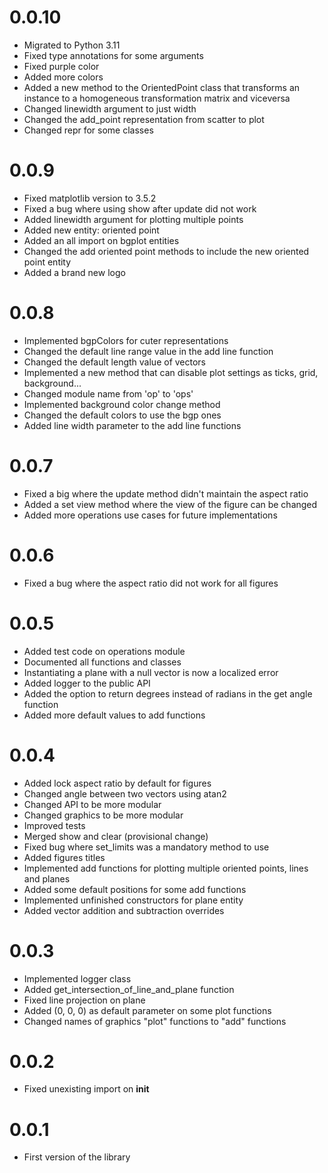 # 0.0.10
- Migrated to Python 3.11
- Fixed type annotations for some arguments
- Fixed purple color
- Added more colors
- Added a new method to the OrientedPoint class that transforms an instance to a homogeneous transformation matrix and viceversa
- Changed linewidth argument to just width
- Changed the add_point representation from scatter to plot
- Changed repr for some classes

# 0.0.9
- Fixed matplotlib version to 3.5.2
- Fixed a bug where using show after update did not work
- Added linewidth argument for plotting multiple points
- Added new entity: oriented point
- Added an all import on bgplot entities
- Changed the add oriented point methods to include the new oriented point entity
- Added a brand new logo

# 0.0.8
- Implemented bgpColors for cuter representations
- Changed the default line range value in the add line function
- Changed the default length value of vectors
- Implemented a new method that can disable plot settings as ticks, grid, background...
- Changed module name from 'op' to 'ops'
- Implemented background color change method
- Changed the default colors to use the bgp ones
- Added line width parameter to the add line functions

# 0.0.7
- Fixed a big where the update method didn't maintain the aspect ratio
- Added a set view method where the view of the figure can be changed
- Added more operations use cases for future implementations

# 0.0.6
- Fixed a bug where the aspect ratio did not work for all figures

# 0.0.5
- Added test code on operations module
- Documented all functions and classes
- Instantiating a plane with a null vector is now a localized error
- Added logger to the public API
- Added the option to return degrees instead of radians in the get angle function
- Added more default values to add functions

# 0.0.4
- Added lock aspect ratio by default for figures
- Changed angle between two vectors using atan2
- Changed API to be more modular
- Changed graphics to be more modular
- Improved tests
- Merged show and clear (provisional change)
- Fixed bug where set_limits was a mandatory method to use
- Added figures titles
- Implemented add functions for plotting multiple oriented points, lines and planes
- Added some default positions for some add functions
- Implemented unfinished constructors for plane entity
- Added vector addition and subtraction overrides

# 0.0.3
- Implemented logger class
- Added get_intersection_of_line_and_plane function
- Fixed line projection on plane
- Added (0, 0, 0) as default parameter on some plot functions
- Changed names of graphics "plot" functions to "add" functions

# 0.0.2
- Fixed unexisting import on __init__

# 0.0.1
- First version of the library